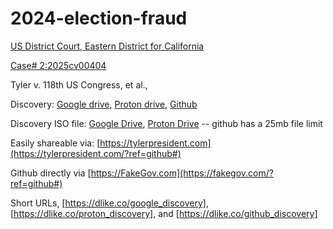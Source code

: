 # 2024-election-fraud

[US District Court, Eastern District for California](https://dockets.justia.com/docket/california/caedce/2:2025cv00404/459778)

[Case# 2:2025cv00404](https://dockets.justia.com/docket/california/caedce/2:2025cv00404/459778)

Tyler v. 118th US Congress, et al.,

Discovery: [Google drive](https://drive.google.com/drive/folders/1kjYtHdHLCRLP6bqbn5Vm8xbrzM5vCSLp?usp=drive_link), [Proton drive](https://drive.proton.me/urls/2CPAN7N7CW#7lYm2jlhZhZN), [Github](https://github.com/MTco/2024-election-fraud/)

Discovery ISO file: [Google Drive](https://drive.google.com/file/d/1IPd5a29sWWBRWxadWCeq_ERlBpbFb6sP/view?usp=sharing), [Proton Drive](https://drive.proton.me/urls/WQ1VAHV8M4#zFd60mWvnDoq) -- github has a 25mb file limit

Easily shareable via: [https://tylerpresident.com](https://tylerpresident.com/?ref=github#)

Github directly via [https://FakeGov.com](https://fakegov.com/?ref=github#)

Short URLs, [https://dlike.co/google_discovery], [https://dlike.co/proton_discovery], and [https://dlike.co/github_discovery]
